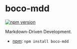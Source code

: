 # boco-mdd

[![npm version](https://badge.fury.io/js/boco-mdd.svg)](https://badge.fury.io/js/boco-mdd)

Markdown-Driven Development.

* [npm](http://npmjs.org): `npm install boco-mdd`
